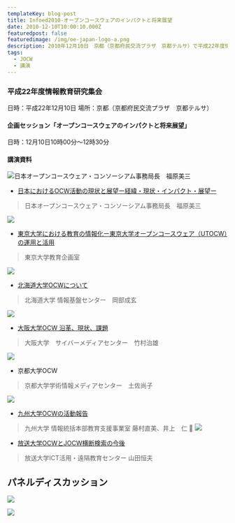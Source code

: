 ```yaml
---
templateKey: blog-post
title: Infoed2010-オープンコースウェアのインパクトと将来展望
date: 2010-12-10T10:00:10.000Z
featuredpost: false
featuredimage: /img/oe-japan-logo-a.png
description: 2010年12月10日　京都（京都府民交流プラザ　京都テルサ）で平成22年度情報教育研究集会が開催され、企画セッション（12月10日10時00分～12時30分）にて「オープンコースウェアのインパクトと将来展望」のテーマでJOCW、主要大学の取り組み、展望と課題などについての講演およびパネルディスカッションが行われました。
tags:
  - JOCW
  - 講演
---
```


### 平成22年度情報教育研究集会

日時：平成22年12月10日
場所：京都（京都府民交流プラザ　京都テルサ）

#### 企画セッション「オープンコースウェアのインパクトと将来展望」

日時：12月10日10時00分～12時30分

#### 講演資料

![日本オープンコースウェア・コンソーシアム事務局長　福原美三](/img/JOCW/PDF/Infoed2010/1_jocw.jpg)

- [日本におけるOCW活動の現状と展望ー経緯・現状・インパクト・展望ー](/img/JOCW/PDF/Infoed2010/01_JOCW.pdf)

> 日本オープンコースウェア・コンソーシアム事務局長　福原美三

![](/img/JOCW/PDF/Infoed2010/2_aida.jpg)

- [東京大学における教育の情報化ー東京大学オープンコースウェア（UTOCW）の運用と活用](/img/JOCW/PDF/Infoed2010/02_tokyo.pdf)

> 東京大学教育企画室

![](/img/JOCW/PDF/Infoed2010/3_okabe.jpg)

- [北海道大学OCWについて](/img/JOCW/PDF/Infoed2010/03_hokkaido.pdf)

> 北海道大学 情報基盤センター　岡部成玄

![](/img/JOCW/PDF/Infoed2010/4_takemura.jpg)

- [大阪大学OCW 沿革、現状、課題](/img/JOCW/PDF/Infoed2010/04_osaka.pdf)

> 大阪大学　サイバーメディアセンター　竹村治雄

![](/img/JOCW/PDF/Infoed2010/5_tosa.jpg)

- 京都大学OCW

> 京都大学学術情報メディアセンター　土佐尚子

![](/img/JOCW/PDF/Infoed2010/6_fujimura.jpg)

- [九州大学OCWの活動報告](/img/JOCW/PDF/Infoed2010/06_kyushu.pdf)

> 九州大学 情報統括本部教育支援事業室 藤村直美、井上　仁

![](/img/JOCW/PDF/Infoed2010/7_yamada.jpg)

- [放送大学OCWとJOCW横断検索の今後](/img/JOCW/PDF/Infoed2010/07_ouj.pdf)

> 放送大学ICT活用・遠隔教育センター 山田恒夫

## パネルディスカッション

![](/img/JOCW/PDF/Infoed2010/8_panel1.jpg)

![](/img/JOCW/PDF/Infoed2010/8_panel2.jpg)




